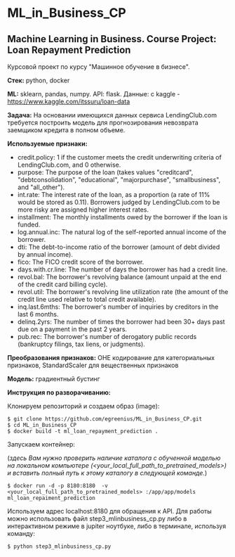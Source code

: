 # ML_in_Business_CP
## Machine Learning in Business. Course Project: Loan Repayment Prediction

Курсовой проект по курсу "Машинное обучение в бизнесе". 

__Стек:__ python, docker

__ML:__ sklearn, pandas, numpy. API: flask. Данные: с kaggle - https://www.kaggle.com/itssuru/loan-data

__Задача:__ На основании имеющихся данных сервиса LendingClub.com требуется построить модель для прогнозирования невозврата заемщиком кредита в полном объеме.

__Используемые признаки:__

- credit.policy: 1 if the customer meets the credit underwriting criteria of LendingClub.com, and 0 otherwise.
- purpose: The purpose of the loan (takes values "creditcard", "debtconsolidation", "educational", "majorpurchase", "smallbusiness", and "all_other").
- int.rate: The interest rate of the loan, as a proportion (a rate of 11% would be stored as 0.11). Borrowers judged by LendingClub.com to be more risky are assigned higher interest rates.
- installment: The monthly installments owed by the borrower if the loan is funded.
- log.annual.inc: The natural log of the self-reported annual income of the borrower.
- dti: The debt-to-income ratio of the borrower (amount of debt divided by annual income).
- fico: The FICO credit score of the borrower.
- days.with.cr.line: The number of days the borrower has had a credit line.
- revol.bal: The borrower's revolving balance (amount unpaid at the end of the credit card billing cycle).
- revol.util: The borrower's revolving line utilization rate (the amount of the credit line used relative to total credit available).
- inq.last.6mths: The borrower's number of inquiries by creditors in the last 6 months.
- delinq.2yrs: The number of times the borrower had been 30+ days past due on a payment in the past 2 years.
- pub.rec: The borrower's number of derogatory public records (bankruptcy filings, tax liens, or judgments).

__Преобразования признаков:__ OHE кодирование для категориальных признаков, StandardScaler для вещественных признаков

__Модель:__ градиентный бустинг

__Инструкция по разворачиванию:__

Клонируем репозиторий и создаем образ (image):

    $ git clone https://github.com/egreenius/ML_in_Business_CP.git
    $ cd ML_in_Business_CP
    $ docker build -t ml_loan_repayment_prediction .

Запускаем контейнер:

(*здесь Вам нужно проверить наличие каталога с обученной моделью на локальном компьютере (<your_local_full_path_to_pretrained_models>) и вставить полный путь к этому каталогу в следующей команде.*)

    $ docker run -d -p 8180:8180  -v <your_local_full_path_to_pretrained_models> :/app/app/models ml_loan_repaiment_prediction

Используем адрес localhost:8180 для обращения к API. Для работы можно использовать файл step3_mlinbusiness_cp.py либо в интерактивном режиме в jupiter ноутбуке, либо в терминале, используя команду:

    $ python step3_mlinbusiness_cp.py
